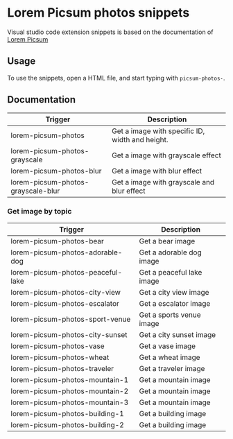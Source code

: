 # Lorem Picsum photos snippets

Visual studio code extension snippets is based on the documentation of [Lorem Picsum](https://picsum.photos/)

## Usage

To use the snippets, open a HTML file, and start typing with `picsum-photos-`.

## Documentation

Trigger | Description
--- | ---
lorem-picsum-photos | Get a image with specific ID, width and height.
lorem-picsum-photos-grayscale | Get a image with grayscale effect
lorem-picsum-photos-blur | Get a image with blur effect
lorem-picsum-photos-grayscale-blur | Get a image with grayscale and blur effect

### Get image by topic

Trigger | Description
--- | ---
lorem-picsum-photos-bear | Get a bear image
lorem-picsum-photos-adorable-dog | Get a adorable dog image
lorem-picsum-photos-peaceful-lake | Get a peaceful lake image
lorem-picsum-photos-city-view | Get a city view image
lorem-picsum-photos-escalator | Get a escalator image
lorem-picsum-photos-sport-venue | Get a sports venue image
lorem-picsum-photos-city-sunset | Get a city sunset image
lorem-picsum-photos-vase | Get a vase image
lorem-picsum-photos-wheat | Get a wheat image
lorem-picsum-photos-traveler | Get a traveler image
lorem-picsum-photos-mountain-1 | Get a mountain image
lorem-picsum-photos-mountain-2 | Get a mountain image
lorem-picsum-photos-mountain-3 | Get a mountain image
lorem-picsum-photos-building-1 | Get a building image
lorem-picsum-photos-building-2 | Get a building image
